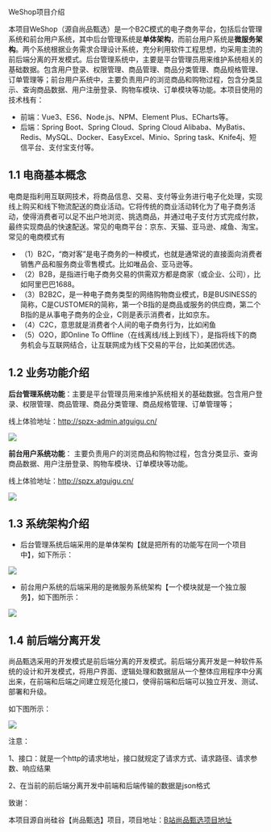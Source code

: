 WeShop项目介绍

​		本项目WeShop（源自尚品甄选）是一个B2C模式的电子商务平台，包括后台管理系统和前台用户系统，其中后台管理系统是**单体架构**，而前台用户系统是**微服务架构**。两个系统根据业务需求合理设计系统，充分利用软件工程思想，均采用主流的前后端分离的开发模式。后台管理系统中，主要是平台管理员用来维护系统相关的基础数据。包含用户登录、权限管理、商品管理、商品分类管理、商品规格管理、订单管理等；前台用户系统中，主要负责用户的浏览商品和购物过程，包含分类显示、查询商品数据、用户注册登录、购物车模块、订单模块等功能。本项目使用的技术栈有：

* 前端：Vue3、ES6、Node.js、NPM、Element Plus、ECharts等。
* 后端：Spring Boot、Spring Cloud、Spring Cloud Alibaba、MyBatis、Redis、MySQL、Docker、EasyExcel、Minio、Spring task、Knife4j、短信平台、支付宝支付等。



## 1.1 电商基本概念

电商是指利用互联网技术，将商品信息、交易、支付等业务进行电子化处理，实现线上购买和线下物流配送的商业活动。它将传统的商业活动转化为了电子商务活动，使得消费者可以足不出户地浏览、挑选商品，并通过电子支付方式完成付款，最终实现商品的快速配送。常见的电商平台：京东、天猫、亚马逊、咸鱼、淘宝。常见的电商模式有

* （1）B2C，“商对客”是电子商务的一种模式，也就是通常说的直接面向消费者销售产品和服务商业零售模式。比如唯品会、亚马逊等。
* （2）B2B，是指进行电子商务交易的供需双方都是商家（或企业、公司），比如阿里巴巴1688。
* （3）B2B2C，是一种电子商务类型的网络购物商业模式，B是BUSINESS的简称，C是CUSTOMER的简称，第一个B指的是商品或服务的供应商，第二个B指的是从事电子商务的企业，C则是表示消费者，比如京东。
* （4）C2C，意思就是消费者个人间的电子商务行为，比如闲鱼
* （5）O2O，即Online To Offline（在线离线/线上到线下），是指将线下的商务机会与互联网结合，让互联网成为线下交易的平台，比如美团优选。

## 1.2 业务功能介绍

**后台管理系统功能**：主要是平台管理员用来维护系统相关的基础数据。包含用户登录、权限管理、商品管理、商品分类管理、商品规格管理、订单管理等；

线上体验地址：http://spzx-admin.atguigu.cn/

![](https://richard-1314734543.cos.ap-nanjing.myqcloud.com/liyuqi/pic/202401191324701.png)



**前台用户系统功能**： 主要负责用户的浏览商品和购物过程，包含分类显示、查询商品数据、用户注册登录、购物车模块、订单模块等功能。

线上体验地址：http://spzx.atguigu.cn/

![](https://richard-1314734543.cos.ap-nanjing.myqcloud.com/liyuqi/pic/202401191309870.png)



## 1.3 系统架构介绍

* 后台管理系统后端采用的是单体架构【就是把所有的功能写在同一个项目中】，如下所示：

![](https://richard-1314734543.cos.ap-nanjing.myqcloud.com/liyuqi/pic/202401191311549.png)



* 前台用户系统的后端采用的是微服务系统架构【一个模块就是一个独立服务】，如下图所示：

![](https://richard-1314734543.cos.ap-nanjing.myqcloud.com/liyuqi/pic/202401191310875.png)



## 1.4 前后端分离开发

尚品甄选采用的开发模式是前后端分离的开发模式。前后端分离开发是一种软件系统的设计和开发模式，将用户界面、逻辑处理和数据层从一个整体应用程序中分离出来，在前端和后端之间建立规范化接口，使得前端和后端可以独立开发、测试、部署和升级。

如下图所示：

![](https://richard-1314734543.cos.ap-nanjing.myqcloud.com/liyuqi/pic/202401191316735.png) 

注意：

1、接口：就是一个http的请求地址，接口就规定了请求方式、请求路径、请求参数、响应结果

2、在当前的前后端分离开发中前端和后端传输的数据是json格式

致谢：

本项目源自尚硅谷【尚品甄选】项目，项目地址：[B站尚品甄选项目地址](https://www.bilibili.com/video/BV1NF411S7DS/?spm_id_from=333.337.search-card.all.click)

